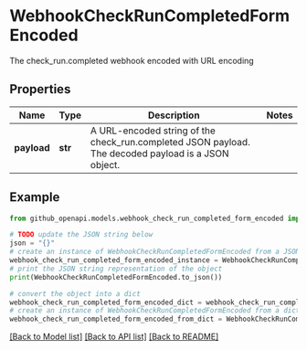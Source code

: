 # WebhookCheckRunCompletedFormEncoded

The check_run.completed webhook encoded with URL encoding

## Properties

Name | Type | Description | Notes
------------ | ------------- | ------------- | -------------
**payload** | **str** | A URL-encoded string of the check_run.completed JSON payload. The decoded payload is a JSON object. | 

## Example

```python
from github_openapi.models.webhook_check_run_completed_form_encoded import WebhookCheckRunCompletedFormEncoded

# TODO update the JSON string below
json = "{}"
# create an instance of WebhookCheckRunCompletedFormEncoded from a JSON string
webhook_check_run_completed_form_encoded_instance = WebhookCheckRunCompletedFormEncoded.from_json(json)
# print the JSON string representation of the object
print(WebhookCheckRunCompletedFormEncoded.to_json())

# convert the object into a dict
webhook_check_run_completed_form_encoded_dict = webhook_check_run_completed_form_encoded_instance.to_dict()
# create an instance of WebhookCheckRunCompletedFormEncoded from a dict
webhook_check_run_completed_form_encoded_from_dict = WebhookCheckRunCompletedFormEncoded.from_dict(webhook_check_run_completed_form_encoded_dict)
```
[[Back to Model list]](../README.md#documentation-for-models) [[Back to API list]](../README.md#documentation-for-api-endpoints) [[Back to README]](../README.md)


